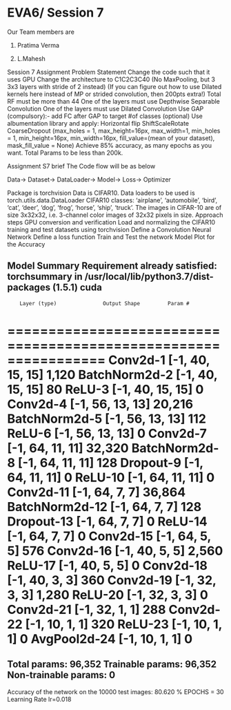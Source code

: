 # EVA6/ Session 7

Our Team members are

1. Pratima Verma

2. L.Mahesh

Session 7 Assignment
Problem Statement
Change the code such that it uses GPU
Change the architecture to C1C2C3C40 (No MaxPooling, but 3 3x3 layers with stride of 2 instead) (If you can figure out how to use Dilated kernels here instead of MP or strided convolution, then 200pts extra!)
Total RF must be more than 44
One of the layers must use Depthwise Separable Convolution
One of the layers must use Dilated Convolution
Use GAP (compulsory):- add FC after GAP to target #of classes (optional)
Use albumentation library and apply:
Horizontal flip
ShiftScaleRotate
CoarseDropout (max_holes = 1, max_height=16px, max_width=1, min_holes = 1, min_height=16px, min_width=16px, fill_value=(mean of your dataset), mask_fill_value = None)
Achieve 85% accuracy, as many epochs as you want. Total Params to be less than 200k.

Assignment S7 brief
The Code flow will be as below

Data-> Dataset-> DataLoader-> Model-> Loss-> Optimizer

Package is torchvision
Data is CIFAR10.
Data loaders to be used is torch.utils.data.DataLoader
CIFAR10 classes: ‘airplane’, ‘automobile’, ‘bird’, ‘cat’, ‘deer’, ‘dog’, ‘frog’, ‘horse’, ‘ship’, ‘truck’.
The images in CIFAR-10 are of size 3x32x32, i.e. 3-channel color images of 32x32 pixels in size.
Approach steps
GPU conversion and verification
Load and normalizing the CIFAR10 training and test datasets using torchvision
Define a Convolution Neural Network
Define a loss function
Train and Test the network
Model Plot for the Accuracy

Model Summary
Requirement already satisfied: torchsummary in /usr/local/lib/python3.7/dist-packages (1.5.1)
cuda
----------------------------------------------------------------
        Layer (type)               Output Shape         Param #
================================================================
            Conv2d-1           [-1, 40, 15, 15]           1,120
       BatchNorm2d-2           [-1, 40, 15, 15]              80
              ReLU-3           [-1, 40, 15, 15]               0
            Conv2d-4           [-1, 56, 13, 13]          20,216
       BatchNorm2d-5           [-1, 56, 13, 13]             112
              ReLU-6           [-1, 56, 13, 13]               0
            Conv2d-7           [-1, 64, 11, 11]          32,320
       BatchNorm2d-8           [-1, 64, 11, 11]             128
           Dropout-9           [-1, 64, 11, 11]               0
             ReLU-10           [-1, 64, 11, 11]               0
           Conv2d-11             [-1, 64, 7, 7]          36,864
      BatchNorm2d-12             [-1, 64, 7, 7]             128
          Dropout-13             [-1, 64, 7, 7]               0
             ReLU-14             [-1, 64, 7, 7]               0
           Conv2d-15             [-1, 64, 5, 5]             576
           Conv2d-16             [-1, 40, 5, 5]           2,560
             ReLU-17             [-1, 40, 5, 5]               0
           Conv2d-18             [-1, 40, 3, 3]             360
           Conv2d-19             [-1, 32, 3, 3]           1,280
             ReLU-20             [-1, 32, 3, 3]               0
           Conv2d-21             [-1, 32, 1, 1]             288
           Conv2d-22             [-1, 10, 1, 1]             320
             ReLU-23             [-1, 10, 1, 1]               0
        AvgPool2d-24             [-1, 10, 1, 1]               0
================================================================
Total params: 96,352
Trainable params: 96,352
Non-trainable params: 0
----------------------------------------------------------------
Accuracy of the network on the 10000 test images: 80.620 %
EPOCHS = 30
Learning Rate lr=0.018
